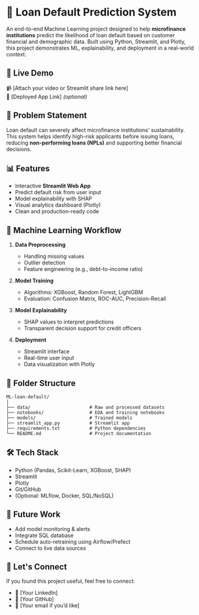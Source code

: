 
# 🏦 Loan Default Prediction System

An end-to-end Machine Learning project designed to help **microfinance institutions** predict the likelihood of loan default based on customer financial and demographic data. Built using Python, Streamlit, and Plotly, this project demonstrates ML, explainability, and deployment in a real-world context.

## 🚀 Live Demo
📹 [Attach your video or Streamlit share link here]  
🔗 [Deployed App Link] *(optional)*

## 📌 Problem Statement
Loan default can severely affect microfinance institutions' sustainability. This system helps identify high-risk applicants before issuing loans, reducing **non-performing loans (NPLs)** and supporting better financial decisions.

## 📊 Features
- Interactive **Streamlit Web App**
- Predict default risk from user input
- Model explainability with SHAP
- Visual analytics dashboard (Plotly)
- Clean and production-ready code

## 🧠 Machine Learning Workflow
1. **Data Preprocessing**  
   - Handling missing values  
   - Outlier detection  
   - Feature engineering (e.g., debt-to-income ratio)  

2. **Model Training**  
   - Algorithms: XGBoost, Random Forest, LightGBM  
   - Evaluation: Confusion Matrix, ROC-AUC, Precision-Recall  

3. **Model Explainability**  
   - SHAP values to interpret predictions  
   - Transparent decision support for credit officers  

4. **Deployment**  
   - Streamlit interface  
   - Real-time user input  
   - Data visualization with Plotly  

## 📁 Folder Structure
```
ML-loan-default/
│
├── data/                      # Raw and processed datasets
├── notebooks/                 # EDA and training notebooks
├── models/                    # Trained models
├── streamlit_app.py           # Streamlit app
├── requirements.txt           # Python dependencies
└── README.md                  # Project documentation
```

## 🛠️ Tech Stack
- Python (Pandas, Scikit-Learn, XGBoost, SHAP)
- Streamlit
- Plotly
- Git/GitHub
- (Optional: MLflow, Docker, SQL/NoSQL)

## 📌 Future Work
- Add model monitoring & alerts
- Integrate SQL database
- Schedule auto-retraining using Airflow/Prefect
- Connect to live data sources

## 🤝 Let's Connect
If you found this project useful, feel free to connect:

- 💼 [Your LinkedIn]
- 📂 [Your GitHub]
- 📨 [Your email if you’d like]

